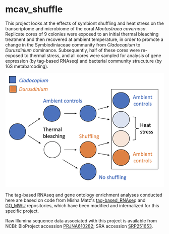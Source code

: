 # mcav_shuffle

This project looks at the effects of symbiont shuffling and heat stress on the transcriptome and microbiome of the coral *Montastraea cavernosa*. Replicate cores of 9 colonies were exposed to an initial thermal bleaching treatment and then recovered at ambient temperature, in order to promote a change in the Symbiodiniaceae community from *Cladocopium* to *Durusdinium* dominance. Subsequently, half of these cores were re-exposed to thermal stress, and all cores were sampled for analysis of gene expression (by tag-based RNAseq) and bacterial community strucuture (by 16S metabarcoding).

![](exp_design.png)

The tag-based RNAseq and gene ontology enrichment analyses conducted here are based on code from Misha Matz's [tag-based_RNAseq](http://github.com/z0on/tag-based_RNAseq) and [GO_MWU](http://github.com/z0on/GO_MWU) repositories, which have been modified and internalized for this specific project.

Raw Illumina sequence data associated with this project is available from NCBI: BioProject accession [PRJNA610282](https://www.ncbi.nlm.nih.gov/sra/PRJNA610282); SRA accession [SRP251653](https://www.ncbi.nlm.nih.gov/Traces/study/?acc=SRP251653).
